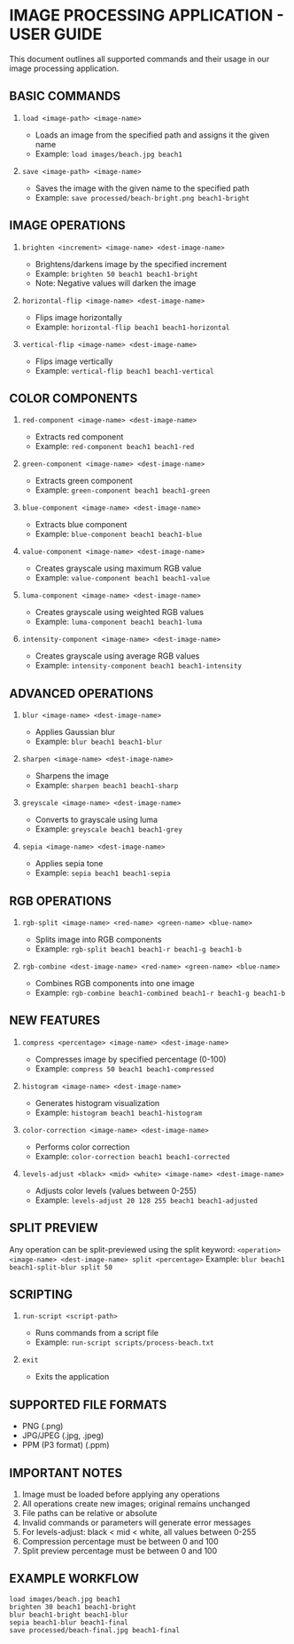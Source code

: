 # IMAGE PROCESSING APPLICATION - USER GUIDE

This document outlines all supported commands and their usage in our image processing application.

## BASIC COMMANDS

1. `load <image-path> <image-name>`
   - Loads an image from the specified path and assigns it the given name
   - Example: `load images/beach.jpg beach1`

2. `save <image-path> <image-name>`
   - Saves the image with the given name to the specified path
   - Example: `save processed/beach-bright.png beach1-bright`

## IMAGE OPERATIONS

1. `brighten <increment> <image-name> <dest-image-name>`
   - Brightens/darkens image by the specified increment
   - Example: `brighten 50 beach1 beach1-bright`
   - Note: Negative values will darken the image

2. `horizontal-flip <image-name> <dest-image-name>`
   - Flips image horizontally
   - Example: `horizontal-flip beach1 beach1-horizontal`

3. `vertical-flip <image-name> <dest-image-name>`
   - Flips image vertically
   - Example: `vertical-flip beach1 beach1-vertical`

## COLOR COMPONENTS

1. `red-component <image-name> <dest-image-name>`
   - Extracts red component
   - Example: `red-component beach1 beach1-red`

2. `green-component <image-name> <dest-image-name>`
   - Extracts green component
   - Example: `green-component beach1 beach1-green`

3. `blue-component <image-name> <dest-image-name>`
   - Extracts blue component
   - Example: `blue-component beach1 beach1-blue`

4. `value-component <image-name> <dest-image-name>`
   - Creates grayscale using maximum RGB value
   - Example: `value-component beach1 beach1-value`

5. `luma-component <image-name> <dest-image-name>`
   - Creates grayscale using weighted RGB values
   - Example: `luma-component beach1 beach1-luma`

6. `intensity-component <image-name> <dest-image-name>`
   - Creates grayscale using average RGB values
   - Example: `intensity-component beach1 beach1-intensity`

## ADVANCED OPERATIONS

1. `blur <image-name> <dest-image-name>`
   - Applies Gaussian blur
   - Example: `blur beach1 beach1-blur`

2. `sharpen <image-name> <dest-image-name>`
   - Sharpens the image
   - Example: `sharpen beach1 beach1-sharp`

3. `greyscale <image-name> <dest-image-name>`
   - Converts to grayscale using luma
   - Example: `greyscale beach1 beach1-grey`

4. `sepia <image-name> <dest-image-name>`
   - Applies sepia tone
   - Example: `sepia beach1 beach1-sepia`

## RGB OPERATIONS

1. `rgb-split <image-name> <red-name> <green-name> <blue-name>`
   - Splits image into RGB components
   - Example: `rgb-split beach1 beach1-r beach1-g beach1-b`

2. `rgb-combine <dest-image-name> <red-name> <green-name> <blue-name>`
   - Combines RGB components into one image
   - Example: `rgb-combine beach1-combined beach1-r beach1-g beach1-b`

## NEW FEATURES

1. `compress <percentage> <image-name> <dest-image-name>`
   - Compresses image by specified percentage (0-100)
   - Example: `compress 50 beach1 beach1-compressed`

2. `histogram <image-name> <dest-image-name>`
   - Generates histogram visualization
   - Example: `histogram beach1 beach1-histogram`

3. `color-correction <image-name> <dest-image-name>`
   - Performs color correction
   - Example: `color-correction beach1 beach1-corrected`

4. `levels-adjust <black> <mid> <white> <image-name> <dest-image-name>`
   - Adjusts color levels (values between 0-255)
   - Example: `levels-adjust 20 128 255 beach1 beach1-adjusted`

## SPLIT PREVIEW

Any operation can be split-previewed using the split keyword:
`<operation> <image-name> <dest-image-name> split <percentage>`
Example: `blur beach1 beach1-split-blur split 50`

## SCRIPTING

1. `run-script <script-path>`
   - Runs commands from a script file
   - Example: `run-script scripts/process-beach.txt`

2. `exit`
   - Exits the application

## SUPPORTED FILE FORMATS

- PNG (.png)
- JPG/JPEG (.jpg, .jpeg)
- PPM (P3 format) (.ppm)

## IMPORTANT NOTES

1. Image must be loaded before applying any operations
2. All operations create new images; original remains unchanged
3. File paths can be relative or absolute
4. Invalid commands or parameters will generate error messages
5. For levels-adjust: black < mid < white, all values between 0-255
6. Compression percentage must be between 0 and 100
7. Split preview percentage must be between 0 and 100

## EXAMPLE WORKFLOW

```
load images/beach.jpg beach1
brighten 30 beach1 beach1-bright
blur beach1-bright beach1-blur
sepia beach1-blur beach1-final
save processed/beach-final.jpg beach1-final
```